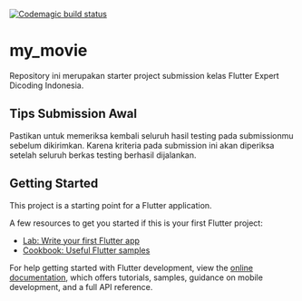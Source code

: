 [![Codemagic build status](https://api.codemagic.io/apps/672714f534430794cacc3b27/672714f534430794cacc3b26/status_badge.svg)](https://codemagic.io/app/672714f534430794cacc3b27/672714f534430794cacc3b26/latest_build)

# my_movie

Repository ini merupakan starter project submission kelas Flutter Expert Dicoding Indonesia.

## Tips Submission Awal

Pastikan untuk memeriksa kembali seluruh hasil testing pada submissionmu sebelum dikirimkan. Karena kriteria pada submission ini akan diperiksa setelah seluruh berkas testing berhasil dijalankan.


## Getting Started

This project is a starting point for a Flutter application.

A few resources to get you started if this is your first Flutter project:

- [Lab: Write your first Flutter app](https://docs.flutter.dev/get-started/codelab)
- [Cookbook: Useful Flutter samples](https://docs.flutter.dev/cookbook)

For help getting started with Flutter development, view the
[online documentation](https://docs.flutter.dev/), which offers tutorials,
samples, guidance on mobile development, and a full API reference.
